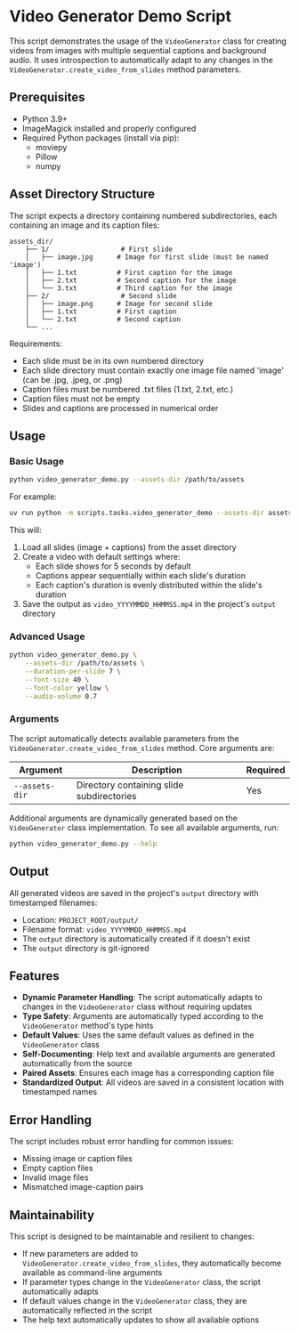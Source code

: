 # Video Generator Demo Script

This script demonstrates the usage of the `VideoGenerator` class for creating videos from images with multiple sequential captions and background audio. It uses introspection to automatically adapt to any changes in the `VideoGenerator.create_video_from_slides` method parameters.

## Prerequisites

- Python 3.9+
- ImageMagick installed and properly configured
- Required Python packages (install via pip):
  - moviepy
  - Pillow
  - numpy

## Asset Directory Structure

The script expects a directory containing numbered subdirectories, each containing an image and its caption files:

```
assets_dir/
    ├── 1/                  # First slide
    │   ├── image.jpg      # Image for first slide (must be named 'image')
    │   ├── 1.txt          # First caption for the image
    │   ├── 2.txt          # Second caption for the image
    │   └── 3.txt          # Third caption for the image
    ├── 2/                  # Second slide
    │   ├── image.png      # Image for second slide
    │   ├── 1.txt          # First caption
    │   └── 2.txt          # Second caption
    └── ...
```

Requirements:
- Each slide must be in its own numbered directory
- Each slide directory must contain exactly one image file named 'image' (can be .jpg, .jpeg, or .png)
- Caption files must be numbered .txt files (1.txt, 2.txt, etc.)
- Caption files must not be empty
- Slides and captions are processed in numerical order

## Usage

### Basic Usage

```bash
python video_generator_demo.py --assets-dir /path/to/assets
```

For example:

```bash
uv run python -m scripts.tasks.video_generator_demo --assets-dir assets/d/video_generator/creation_1/
```

This will:
1. Load all slides (image + captions) from the asset directory
2. Create a video with default settings where:
   - Each slide shows for 5 seconds by default
   - Captions appear sequentially within each slide's duration
   - Each caption's duration is evenly distributed within the slide's duration
3. Save the output as `video_YYYYMMDD_HHMMSS.mp4` in the project's `output` directory

### Advanced Usage

```bash
python video_generator_demo.py \
    --assets-dir /path/to/assets \
    --duration-per-slide 7 \
    --font-size 40 \
    --font-color yellow \
    --audio-volume 0.7
```

### Arguments

The script automatically detects available parameters from the `VideoGenerator.create_video_from_slides` method. Core arguments are:

| Argument | Description | Required |
|----------|-------------|----------|
| `--assets-dir` | Directory containing slide subdirectories | Yes |

Additional arguments are dynamically generated based on the `VideoGenerator` class implementation. To see all available arguments, run:

```bash
python video_generator_demo.py --help
```

## Output

All generated videos are saved in the project's `output` directory with timestamped filenames:
- Location: `PROJECT_ROOT/output/`
- Filename format: `video_YYYYMMDD_HHMMSS.mp4`
- The `output` directory is automatically created if it doesn't exist
- The `output` directory is git-ignored

## Features

- **Dynamic Parameter Handling**: The script automatically adapts to changes in the `VideoGenerator` class without requiring updates
- **Type Safety**: Arguments are automatically typed according to the `VideoGenerator` method's type hints
- **Default Values**: Uses the same default values as defined in the `VideoGenerator` class
- **Self-Documenting**: Help text and available arguments are generated automatically from the source
- **Paired Assets**: Ensures each image has a corresponding caption file
- **Standardized Output**: All videos are saved in a consistent location with timestamped names

## Error Handling

The script includes robust error handling for common issues:
- Missing image or caption files
- Empty caption files
- Invalid image files
- Mismatched image-caption pairs

## Maintainability

This script is designed to be maintainable and resilient to changes:

- If new parameters are added to `VideoGenerator.create_video_from_slides`, they automatically become available as command-line arguments
- If parameter types change in the `VideoGenerator` class, the script automatically adapts
- If default values change in the `VideoGenerator` class, they are automatically reflected in the script
- The help text automatically updates to show all available options 